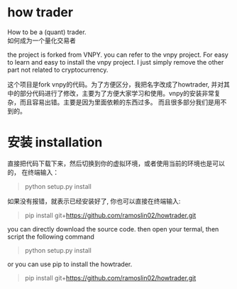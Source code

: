 # how trader
How to be a (quant) trader.  
如何成为一个量化交易者

the project is forked from VNPY. you can refer to the vnpy project. For
easy to learn and easy to install the vnpy project. I just simply remove
the other part not related to cryptocurrency. 

这个项目是fork vnpy的代码。为了方便区分，我把名字改成了howtrader,
并对其中的部分代码进行了修改，主要为了方便大家学习和使用。vnpy的安装非常复杂，而且容易出错。主要是因为里面依赖的东西过多。
而且很多部分我们是用不到的。

# 安装 installation 
直接把代码下载下来，然后切换到你的虚拟环境，或者使用当前的环境也是可以的， 在终端输入：
> python setup.py install 

如果没有报错，就表示已经安装好了, 你也可以直接在终端输入:
> pip install git+https://github.com/ramoslin02/howtrader.git

you can directly download the source code. then open your termal, then
script the following command
> python setup.py install 

or you can use pip to install the howtrader.
> pip install git+https://github.com/ramoslin02/howtrader.git